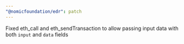 ```yaml
---
"@nomicfoundation/edr": patch
---
```


Fixed eth_call and eth_sendTransaction to allow passing input data with both `input` and `data` fields
